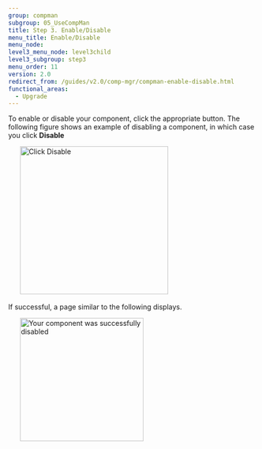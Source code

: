 ```yaml
---
group: compman
subgroup: 05_UseCompMan
title: Step 3. Enable/Disable
menu_title: Enable/Disable
menu_node:
level3_menu_node: level3child
level3_subgroup: step3
menu_order: 11
version: 2.0
redirect_from: /guides/v2.0/comp-mgr/compman-enable-disable.html
functional_areas:
  - Upgrade
---
```


To enable or disable your component, click the appropriate button. The following figure shows an example of disabling a component, in which case you click **Disable**

&nbsp;&nbsp;&nbsp;&nbsp;&nbsp;&nbsp;<img src="{{ site.baseurl }}/common/images/cman_actions_disable.png" width="300px" alt="Click Disable">

If successful, a page similar to the following displays.

&nbsp;&nbsp;&nbsp;&nbsp;&nbsp;&nbsp;<img src="{{ site.baseurl }}/common/images/cman_disable_success.png" width="250px" alt="Your component was successfully disabled">
